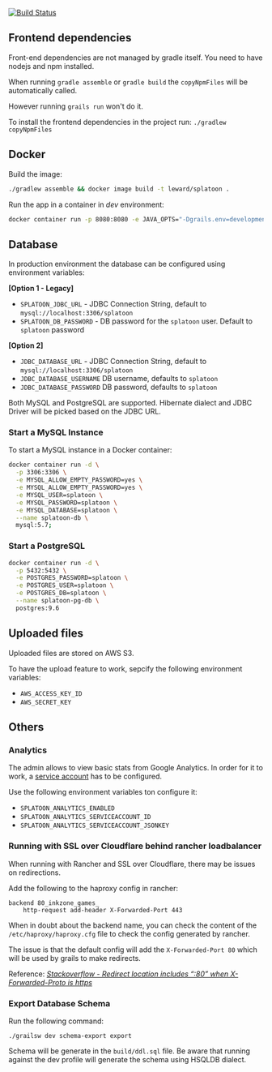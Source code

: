 [![Build Status](https://travis-ci.org/Leward/splatoon.svg?branch=master)](https://travis-ci.org/Leward/splatoon)

## Frontend dependencies

Front-end dependencies are not managed by gradle itself. 
You need to have nodejs and npm installed.

When running `gradle assemble` or `gradle build` the `copyNpmFiles` 
will be automatically called. 

However running `grails run` won't do it. 

To install the frontend dependencies in the project run: `./gradlew copyNpmFiles`

## Docker

Build the image:
```bash
./gradlew assemble && docker image build -t leward/splatoon .
```

Run the app in a container in *dev* environment:
```bash
docker container run -p 8080:8080 -e JAVA_OPTS="-Dgrails.env=development" leward/splatoon
```

## Database 

In production environment the database can be configured using environment variables:

**[Option 1 - Legacy]**
* `SPLATOON_JDBC_URL` - JDBC Connection String, default to `mysql://localhost:3306/splatoon`
* `SPLATOON_DB_PASSWORD` - DB password for the `splatoon` user. Default to `splatoon` password

**[Option 2]**
* `JDBC_DATABASE_URL`  - JDBC Connection String, default to `mysql://localhost:3306/splatoon`
* `JDBC_DATABASE_USERNAME` DB username, defaults to `splatoon`
* `JDBC_DATABASE_PASSWORD` DB password, defaults to `splatoon`

Both MySQL and PostgreSQL are supported. Hibernate dialect and JDBC Driver will be picked based
on the JDBC URL.

### Start a MySQL Instance

To start a MySQL instance in a Docker container: 
```bash
docker container run -d \
  -p 3306:3306 \
  -e MYSQL_ALLOW_EMPTY_PASSWORD=yes \
  -e MYSQL_ALLOW_EMPTY_PASSWORD=yes \
  -e MYSQL_USER=splatoon \
  -e MYSQL_PASSWORD=splatoon \
  -e MYSQL_DATABASE=splatoon \
  --name splatoon-db \
  mysql:5.7;
```

### Start a PostgreSQL

```bash
docker container run -d \
  -p 5432:5432 \
  -e POSTGRES_PASSWORD=splatoon \
  -e POSTGRES_USER=splatoon \
  -e POSTGRES_DB=splatoon \
  --name splatoon-pg-db \
  postgres:9.6
```

## Uploaded files

Uploaded files are stored on AWS S3.
 
To have the upload feature to work, sepcify the following environment variables: 
* `AWS_ACCESS_KEY_ID`
* `AWS_SECRET_KEY`

## Others

### Analytics

The admin allows to view basic stats from Google Analytics. 
In order for it to work, a [service account](https://ga-dev-tools.appspot.com/embed-api/server-side-authorization/) has to be configured. 

Use the following environment variables ton configure it: 

* `SPLATOON_ANALYTICS_ENABLED`
* `SPLATOON_ANALYTICS_SERVICEACCOUNT_ID`
* `SPLATOON_ANALYTICS_SERVICEACCOUNT_JSONKEY`

### Running with SSL over Cloudflare behind rancher loadbalancer

When running with Rancher and SSL over Cloudflare, there may be issues on 
redirections. 

Add the following to the haproxy config in rancher:

```
backend 80_inkzone_games_
    http-request add-header X-Forwarded-Port 443
```

When in doubt about the backend name, you can check the content of the 
`/etc/haproxy/haproxy.cfg` file to check the config generated by rancher. 

The issue is that the default config will add the `X-Forwarded-Port 80` which will 
be used by grails to make redirects. 

Reference: 
*[Stackoverflow - Redirect location includes “:80” when X-Forwarded-Proto is https](https://stackoverflow.com/questions/34442944/redirect-location-includes-80-when-x-forwarded-proto-is-https)*

### Export Database Schema

Run the following command: 

```
./grailsw dev schema-export export
```

Schema will be generate in the `build/ddl.sql` file. Be aware that running against the dev profile will generate the 
schema using HSQLDB dialect. 
